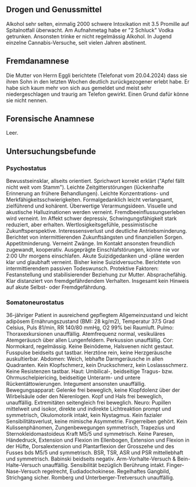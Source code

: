 ## Drogen und Genussmittel
Alkohol sehr selten, einmalig 2000 schwere Intoxikation mit 3.5 Promille auf 
Spitalnotfall überwacht. Am Aufnahmetag habe er "2 Schluck" Vodka getrunken. 
Ansonsten trinke er nicht regelmässig Alkohol. 
In Jugend einzelne Cannabis-Versuche, seit vielen Jahren abstinent.

## Fremdanamnese
Die Mutter von Herrn Eggli berichtete (Telefonat vom 20.04.2024) dass sie 
ihren Sohn in den letzten Wochen deutlich zurückgezogener erlebt habe. Er 
habe sich kaum mehr von sich aus gemeldet und meist sehr niedergeschlagen und 
traurig am Telefon gewirkt. Einen Grund dafür könne sie nicht nennen.

## Forensische Anamnese
Leer.

## Untersuchungsbefunde

### Psychostatus
Bewusstseinsklar, allseits orientiert. Sprichwort korrekt erklärt 
("Apfel fällt nicht weit vom Stamm"). Leichte Zeitgitterstörungen 
(lückenhafte Erinnerung an frühere Behandlungen). Leichte Konzentrations- 
und Merkfähigkeitsschwierigkeiten. Formalgedanklich leicht verlangsamt, 
zielführend und kohärent. Überwertige Verarmungsideen. Visuelle und 
akustische Halluzinationen werden verneint. Fremdbeeinflussungserleben 
wird verneint. Im Affekt schwer depressiv, Schwingungsfähigkeit stark 
reduziert, aber erhalten. Wertlosigkeitsgefühle, pessimistische 
Zukunftsperspektive. Interessensverlust und deutliche Antriebsminderung. 
Berichtet von intermittierenden Zukunftsängsten und finanziellen Sorgen. 
Appetitminderung. Verneint Zwänge. Im Kontakt ansonsten freundlich zugewandt, 
kooperativ. Ausgeprägte Einschlafstörungen, könne nie vor 2:00 Uhr morgens 
einschlafen. Akute Suizidgedanken und -pläne werden klar und glaubhaft verneint. 
Bisher keine Suizidversuche. Berichtete von intermittierendem passiven Todeswunsch. 
Protektive Faktoren: Festanstellung und stabilisierender Beziehung zur Mutter. 
Absprachefähig. Klar distanziert von fremdgefährdendem Verhalten. 
Insgesamt kein Hinweis auf akute Selbst- oder Fremdgefährdung.

### Somatoneurostatus
36-jähriger Patient in ausreichend gepflegtem Allgemeinzustand und 
leicht adipösem Ernährungszustand (BMI: 28 kg/m2), Temperatur 37.5 Grad Celsius, 
Puls 81/min, RR 140/80 mmHg, O2 99% bei Raumluft.
Pulmo: Thoraxexkursionen unauffällig. Atemfrequenz normal, vesikuläres Atemgeräusch über allen
Lungenfeldern. Perkussion unauffällig.
Cor: Normokard, regelmässig. Keine Beinödeme, Halsvenen nicht gestaut. Fusspulse beidseits gut
tastbar. Herztöne rein, keine Herzgeräusche auskultierbar.
Abdomen: Weich, lebhafte Darmgeräusche in allen Quadranten. Kein Klopfschmerz, kein
Druckschmerz, kein Loslassschmerz. Keine Resistenzen tastbar.
Haut: Umbilical-, beidseitige Tragus- bzw. Ohrmuschelpiericing, beidseitige Unterarm- und untere
Rückentättowierungen. Integument ansonsten unauffällig.
Bewegungsapparat: Gelenke frei beweglich, keine Klopfdolenz über der Wirbelsäule 
oder den Nierenlogen. Kopf und Hals frei beweglich, unauffällig. 
Extremitäten seitengleich frei beweglich.
Neuro: Pupillen mittelweit und isokor, direkte und indirekte Lichtreaktion 
prompt und symmetrisch,
Okulomotorik intakt, kein Nystagmus. Kein fazialer Sensibilitätsverlust, 
keine mimische Asymmetrie. Fingerreiben gehört. Kein Kulissenphänomen, 
Zungenbewegungen symmetrisch, Trapezius und Sternokleidomastoideus Kraft M5/5 und symmetrisch. 
Keine Paresen, Händedruck, Extension und Flexion im Ellenbogen, Extension und 
Flexion in der Hüfte, Dorsalextension und Plantarflexion der Grosszehe und des 
Fusses bds M5/5 und symmetrisch. BSR, TSR, ASR und PSR mittellebhaft und symmetrisch. 
Babinski beidseits negativ. Arm-Vorhalte-Versuch & Bein-Halte-Versuch unauffällig. 
Sensibilität bezüglich Berührung intakt. Finger-Nase-Versuch regelrecht, Eudiadochokinese.
Regelhaftes Gangbild, Strichgang sicher. Romberg und Unterberger-Tretversuch unauffällig.
